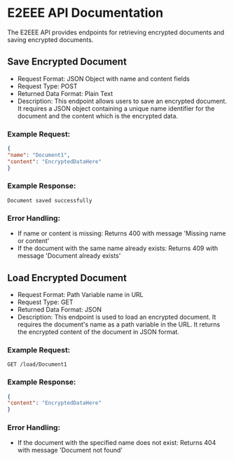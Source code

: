 # E2EEE API Documentation
The E2EEE API provides endpoints for retrieving encrypted documents and saving encrypted documents.

## Save Encrypted Document
- Request Format: JSON Object with name and content fields
- Request Type: POST
- Returned Data Format: Plain Text
- Description: This endpoint allows users to save an encrypted document. It requires a JSON object containing a unique name identifier for the document and the content which is the encrypted data.

### Example Request:

```json
{
"name": "Document1",
"content": "EncryptedDataHere"
}
```
### Example Response:
```text
Document saved successfully
```
### Error Handling:

- If name or content is missing: Returns 400 with message 'Missing name or content'
- If the document with the same name already exists: Returns 409 with message 'Document already exists'

## Load Encrypted Document
- Request Format: Path Variable name in URL
- Request Type: GET
- Returned Data Format: JSON
- Description: This endpoint is used to load an encrypted document. It requires the document's name as a path variable in the URL. It returns the encrypted content of the document in JSON format.

### Example Request: 
```http request
GET /load/Document1
```
### Example Response:

```json
{
"content": "EncryptedDataHere"
}
```
### Error Handling:
- If the document with the specified name does not exist: Returns 404 with message 'Document not found'
